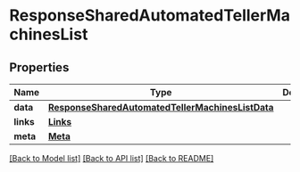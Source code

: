 # ResponseSharedAutomatedTellerMachinesList

## Properties
Name | Type | Description | Notes
------------ | ------------- | ------------- | -------------
**data** | [**ResponseSharedAutomatedTellerMachinesListData**](ResponseSharedAutomatedTellerMachinesListData.md) |  | 
**links** | [**Links**](Links.md) |  | 
**meta** | [**Meta**](Meta.md) |  | 

[[Back to Model list]](../README.md#documentation-for-models) [[Back to API list]](../README.md#documentation-for-api-endpoints) [[Back to README]](../README.md)

